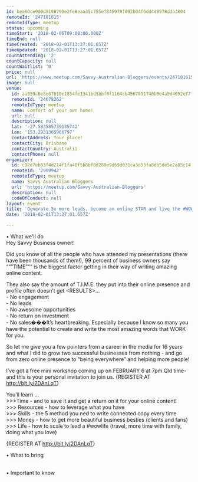 ```yaml
---
id: bea60ce9d0d8198790e2fe8eaa35c755ef845970f092b04f6dd4d8978dda4804
remoteId: '247181615'
remoteIdType: meetup
status: upcoming
timeStart: '2018-02-06T09:00:00.000Z'
timeEnd: null
timeCreated: '2018-02-01T13:27:01.657Z'
timeUpdated: '2018-02-01T13:27:01.657Z'
countAttending: '2'
countCapacity: null
countWaitlist: '0'
price: null
url: 'https://www.meetup.com/Savvy-Australian-Bloggers/events/247181615/'
image: null
venue:
  id: aa959c0e8e87610e1854fe1341bd3bbf6f1164cb4567891746b5e4a5d4692e77
  remoteId: '24678262'
  remoteIdType: meetup
  name: Comfort of your own home!
  url: null
  description: null
  lat: '-27.583585739135742'
  lon: '153.2931365966797'
  contactAddress: Your place!
  contactCity: Brisbane
  contactCountry: Australia
  contactPhone: null
organizer:
  id: c92e7eb83f4d214f1fa40f5b8bf8d289e9d69d031ca3d53fa8db5de5e2a85c14
  remoteId: '2909942'
  remoteIdType: meetup
  name: Savvy Australian Bloggers
  url: 'https://meetup.com/Savvy-Australian-Bloggers'
  description: null
  codeOfConduct: null
layout: event
title: 'Generate 5x more leads, become an online STAR and live the #WOWlife'
date: '2018-02-01T13:27:01.657Z'

---
```

<p>• What we'll do<br/>Hey Savvy Business owner!</p> <p>Did you know of all the people who have attended my presentations (there have been thousands of them!), 99 percent of business owners say “””TIME””” is the biggest factor getting in their way of writing amazing online content.</p> <p>They also say the amount of T.I.M.E. they put into their online presence and profile often doesn’t get &lt;RESULTS&gt;…<br/>- No engagement<br/>- No leads<br/>- No awesome opportunities<br/>- No return on investment<br/>- No sales���It’s heartbreaking. Especially because I know so many you have the potential to create and write the most amazing words that WORK for you.</p> <p>So let me give you a few pointers from a career in the media for 16 years and what I did to grow two successful businesses from nothing - and go from zero online presence to “being everywhere” and helping more people!</p> <p>I’ve got a free mini workshop coming up on FEBRUARY 6 at 7pm Qld time- and this is your personal invitation to join us. {REGISTER AT <a href="http://bit.ly/2DAnLqT" class="linkified">http://bit.ly/2DAnLqT</a>}</p> <p>You’ll learn …<br/>&gt;&gt;&gt;Time - and to save it and get a return on it for your online content!<br/>&gt;&gt;&gt; Resources - how to leverage what you have<br/>&gt;&gt;&gt; Skills - the 5 method you ned to write connected copy every time<br/>&gt;&gt;&gt; Money - how to get more beautiful business besties (clients and fans)<br/>&gt;&gt;&gt; Life - how to scale to lead a #wowlife (travel, more time with family, doing what you love)</p> <p>{REGISTER AT <a href="http://bit.ly/2DAnLqT" class="linkified">http://bit.ly/2DAnLqT</a>}</p> <p>• What to bring</p> <p><br/>• Important to know</p>
